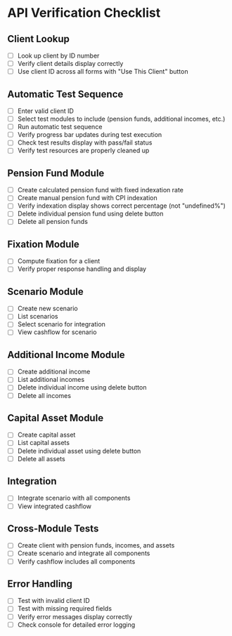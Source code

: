 # API Verification Checklist

## Client Lookup
- [ ] Look up client by ID number
- [ ] Verify client details display correctly
- [ ] Use client ID across all forms with "Use This Client" button

## Automatic Test Sequence
- [ ] Enter valid client ID
- [ ] Select test modules to include (pension funds, additional incomes, etc.)
- [ ] Run automatic test sequence
- [ ] Verify progress bar updates during test execution
- [ ] Check test results display with pass/fail status
- [ ] Verify test resources are properly cleaned up

## Pension Fund Module
- [ ] Create calculated pension fund with fixed indexation rate
- [ ] Create manual pension fund with CPI indexation
- [ ] Verify indexation display shows correct percentage (not "undefined%")
- [ ] Delete individual pension fund using delete button
- [ ] Delete all pension funds

## Fixation Module
- [ ] Compute fixation for a client
- [ ] Verify proper response handling and display

## Scenario Module
- [ ] Create new scenario
- [ ] List scenarios
- [ ] Select scenario for integration
- [ ] View cashflow for scenario

## Additional Income Module
- [ ] Create additional income
- [ ] List additional incomes
- [ ] Delete individual income using delete button
- [ ] Delete all incomes

## Capital Asset Module
- [ ] Create capital asset
- [ ] List capital assets
- [ ] Delete individual asset using delete button
- [ ] Delete all assets

## Integration
- [ ] Integrate scenario with all components
- [ ] View integrated cashflow

## Cross-Module Tests
- [ ] Create client with pension funds, incomes, and assets
- [ ] Create scenario and integrate all components
- [ ] Verify cashflow includes all components

## Error Handling
- [ ] Test with invalid client ID
- [ ] Test with missing required fields
- [ ] Verify error messages display correctly
- [ ] Check console for detailed error logging
